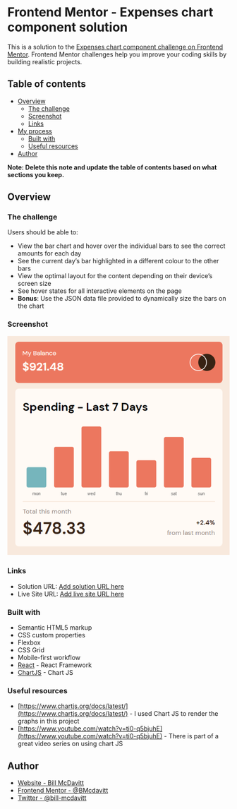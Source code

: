 # Frontend Mentor - Expenses chart component solution

This is a solution to the [Expenses chart component challenge on Frontend Mentor](https://www.frontendmentor.io/challenges/expenses-chart-component-e7yJBUdjwt). Frontend Mentor challenges help you improve your coding skills by building realistic projects. 

## Table of contents

- [Overview](#overview)
  - [The challenge](#the-challenge)
  - [Screenshot](#screenshot)
  - [Links](#links)
- [My process](#my-process)
  - [Built with](#built-with)
  - [Useful resources](#useful-resources)
- [Author](#author)

**Note: Delete this note and update the table of contents based on what sections you keep.**

## Overview

### The challenge

Users should be able to:

- View the bar chart and hover over the individual bars to see the correct amounts for each day
- See the current day’s bar highlighted in a different colour to the other bars
- View the optimal layout for the content depending on their device’s screen size
- See hover states for all interactive elements on the page
- **Bonus**: Use the JSON data file provided to dynamically size the bars on the chart

### Screenshot

![](./public/Screenshot_1.png)


### Links

- Solution URL: [Add solution URL here](https://your-solution-url.com)
- Live Site URL: [Add live site URL here](https://your-live-site-url.com)

### Built with

- Semantic HTML5 markup
- CSS custom properties
- Flexbox
- CSS Grid
- Mobile-first workflow
- [React](https://reactjs.org/) - React Framework
- [ChartJS](https://www.chartjs.org/docs/latest/) - Chart JS

### Useful resources

- [https://www.chartjs.org/docs/latest/](https://www.chartjs.org/docs/latest/) - I used Chart JS to render the graphs in this project
- [https://www.youtube.com/watch?v=ti0-q5bjuhE](https://www.youtube.com/watch?v=ti0-q5bjuhE) - There is part of a great video series on using chart JS

## Author

- [Website - Bill McDavitt](https://bmcdavitt.github.io/homepage/)
- [Frontend Mentor - @BMcdavitt](https://www.frontendmentor.io/profile/BMcdavitt)
- [Twitter - @bill-mcdavitt](https://twitter.com/bill_mcdavitt)